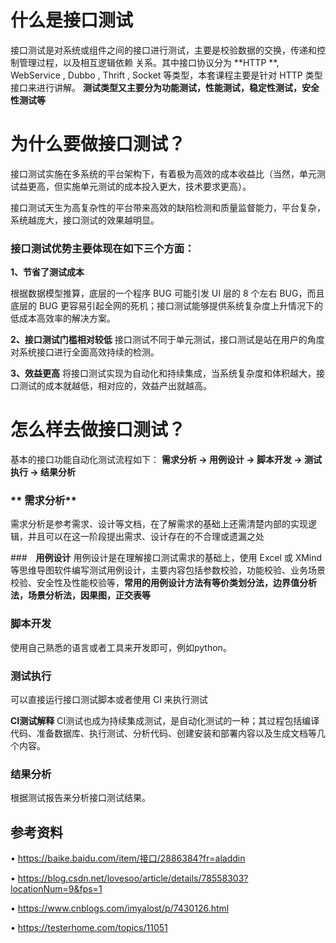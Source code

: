 # 什么是接口测试


接口测试是对系统或组件之间的接口进行测试，主要是校验数据的交换，传递和控制管理过程，以及相互逻辑依赖
关系。其中接口协议分为 **HTTP **, WebService , Dubbo , Thrift , Socket 等类型，本套课程主要是针对 HTTP 类型接口来进行讲解。
**测试类型又主要分为功能测试，性能测试，稳定性测试，安全性测试等**



# 为什么要做接口测试？

接口测试实施在多系统的平台架构下，有着极为高效的成本收益比（当然，单元测试益更高，但实施单元测试的成本投入更大，技术要求更高）。

接口测试天生为高复杂性的平台带来高效的缺陷检测和质量监督能力，平台复杂，系统越庞大，接口测试的效果越明显。



### **接口测试优势主要体现在如下三个方面：**

**1、节省了测试成本**

根据数据模型推算，底层的一个程序 BUG 可能引发 UI 层的 8 个左右 BUG，而且底层的 BUG 更容易引起全网的死机；接口测试能够提供系统复杂度上升情况下的低成本高效率的解决方案。

**2、接口测试门槛相对较低**
接口测试不同于单元测试，接口测试是站在用户的角度对系统接口进行全面高效持续的检测。


**3、效益更高**
将接口测试实现为自动化和持续集成，当系统复杂度和体积越大，接口测试的成本就越低，相对应的，效益产出就越高。


# **怎么样去做接口测试？**
基本的接口功能自动化测试流程如下：
**需求分析 -> 用例设计 -> 脚本开发 -> 测试执行 -> 结果分析**


### ** 需求分析**
需求分析是参考需求、设计等文档，在了解需求的基础上还需清楚内部的实现逻辑，并且可以在这一阶段提出需求、设计存在的不合理或遗漏之处


###　**用例设计**
用例设计是在理解接口测试需求的基础上，使用 Excel 或 XMind 等思维导图软件编写测试用例设计，主要内容包括参数校验，功能校验、业务场景校验、安全性及性能校验等，**常用的用例设计方法有等价类划分法，边界值分析法，场景分析法，因果图，正交表等**


### 脚本开发
使用自己熟悉的语言或者工具来开发即可，例如python。


### 测试执行
可以直接运行接口测试脚本或者使用 CI 来执行测试

**CI测试解释**
CI测试也成为持续集成测试，是自动化测试的一种；其过程包括编译代码、准备数据库、执行测试、分析代码、创建安装和部署内容以及生成文档等几个内容。


### 结果分析

根据测试报告来分析接口测试结果。


## 参考资料

•  https://baike.baidu.com/item/接口/2886384?fr=aladdin

•  https://blog.csdn.net/lovesoo/article/details/78558303?locationNum=9&fps=1

•  https://www.cnblogs.com/imyalost/p/7430126.html

•  https://testerhome.com/topics/11051
















